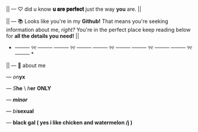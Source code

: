 

|| — ♡ did u know **𝐮 𝐚𝐫𝐞 𝐩𝐞𝐫𝐟𝐞𝐜𝐭** just the way **you** are. ||


 || —  📚 Looks like you're in my **Github!** That means you're seeking information about me, *right?* You're in the perfect place keep reading below for **all the details you need!**  ||


* ──── ୨୧ ──── ──── ୨୧ ──── ──── ୨୧ ──── ──── ୨୧ ──── ──── ୨୧ ──── *

|| —  📖 about me


 
 —  *on***yx**
   
—  *S***he** \ *h***er** **ONLY**

—  ***minor***

—   *bi***sexual** 

—  **black gal ( yes i like chicken and watermelon /j )**
 
